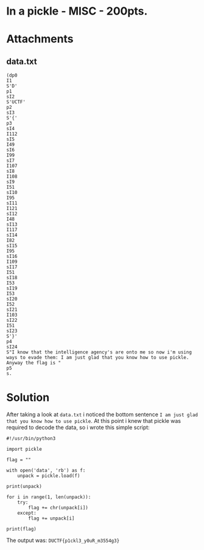 # In a pickle - MISC - 200pts.

# Attachments
## data.txt
```
(dp0
I1
S'D'
p1
sI2
S'UCTF'
p2
sI3
S'{'
p3
sI4
I112
sI5
I49
sI6
I99
sI7
I107
sI8
I108
sI9
I51
sI10
I95
sI11
I121
sI12
I48
sI13
I117
sI14
I82
sI15
I95
sI16
I109
sI17
I51
sI18
I53
sI19
I53
sI20
I52
sI21
I103
sI22
I51
sI23
S'}'
p4
sI24
S"I know that the intelligence agency's are onto me so now i'm using ways to evade them: I am just glad that you know how to use pickle. Anyway the flag is "
p5
s.
```

# Solution
After taking a look at `data.txt` i noticed the bottom sentence `I am just glad that you know how to use pickle`.
At this point i knew that pickle was required to decode the data, so i wrote this simple script:

```python3
#!/usr/bin/python3

import pickle

flag = ""

with open('data', 'rb') as f:
    unpack = pickle.load(f)

print(unpack)

for i in range(1, len(unpack)):
    try:
        flag += chr(unpack[i])
    except:
        flag += unpack[i]

print(flag)
```

The output was: `DUCTF{p1ckl3_y0uR_m3554g3}`
